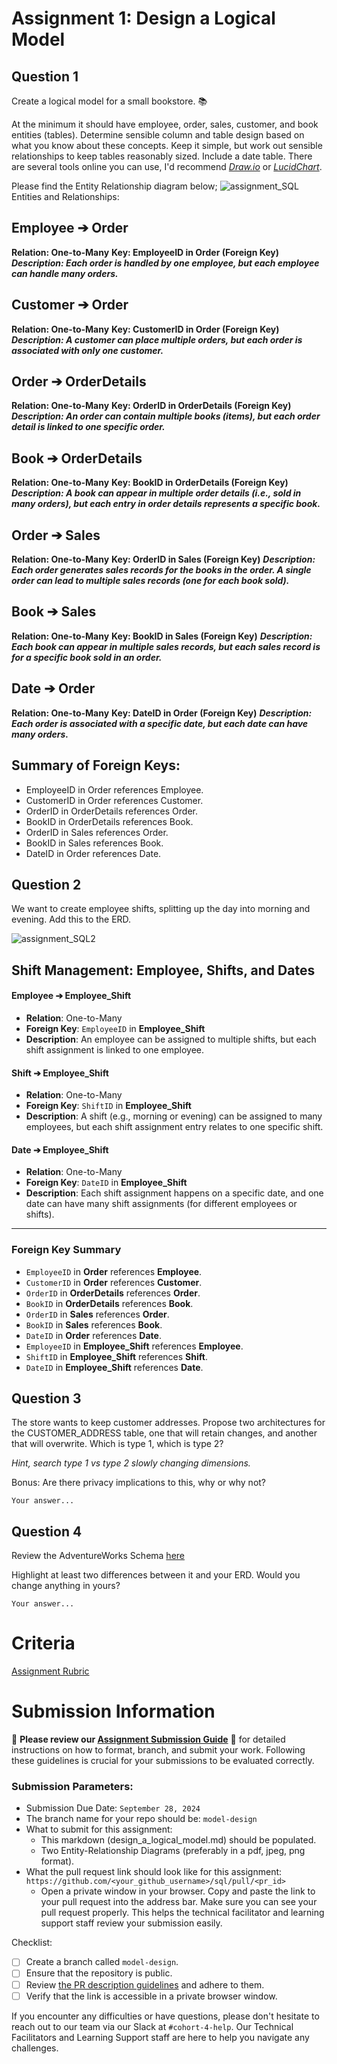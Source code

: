 # Assignment 1: Design a Logical Model

## Question 1
Create a logical model for a small bookstore. 📚

At the minimum it should have employee, order, sales, customer, and book entities (tables). Determine sensible column and table design based on what you know about these concepts. Keep it simple, but work out sensible relationships to keep tables reasonably sized. Include a date table. There are several tools online you can use, I'd recommend [_Draw.io_](https://www.drawio.com/) or [_LucidChart_](https://www.lucidchart.com/pages/).

Please find the Entity Relationship diagram below;
![assignment_SQL](https://github.com/user-attachments/assets/af417aa0-1503-446f-85ab-04411defe9fd)
Entities and Relationships:

## Employee ➔ Order

**Relation: One-to-Many**
**Key: EmployeeID in Order (Foreign Key)**
***Description: Each order is handled by one employee, but each employee can handle many orders.***

## Customer ➔ Order
**Relation: One-to-Many**
**Key: CustomerID in Order (Foreign Key)**
***Description: A customer can place multiple orders, but each order is associated with only one customer.***

## Order ➔ OrderDetails
**Relation: One-to-Many**
**Key: OrderID in OrderDetails (Foreign Key)**
***Description: An order can contain multiple books (items), but each order detail is linked to one specific order.***

## Book ➔ OrderDetails
**Relation: One-to-Many**
**Key: BookID in OrderDetails (Foreign Key)**
***Description: A book can appear in multiple order details (i.e., sold in many orders), but each entry in order details represents a specific book.***

## Order ➔ Sales
**Relation: One-to-Many**
**Key: OrderID in Sales (Foreign Key)**
***Description: Each order generates sales records for the books in the order. A single order can lead to multiple sales records (one for each book sold).***

## Book ➔ Sales
**Relation: One-to-Many**
**Key: BookID in Sales (Foreign Key)**
***Description: Each book can appear in multiple sales records, but each sales record is for a specific book sold in an order.***

## Date ➔ Order
**Relation: One-to-Many**
**Key: DateID in Order (Foreign Key)**
***Description: Each order is associated with a specific date, but each date can have many orders.***

## Summary of Foreign Keys:
- EmployeeID in Order references Employee.
- CustomerID in Order references Customer.
- OrderID in OrderDetails references Order.
- BookID in OrderDetails references Book.
- OrderID in Sales references Order.
- BookID in Sales references Book.
- DateID in Order references Date.

## Question 2
We want to create employee shifts, splitting up the day into morning and evening. Add this to the ERD.


![assignment_SQL2](https://github.com/user-attachments/assets/f3d5cf70-54e0-4278-91d5-1fb93da243e1)

## Shift Management: Employee, Shifts, and Dates

#### **Employee** ➔ **Employee_Shift**
- **Relation**: One-to-Many
- **Foreign Key**: `EmployeeID` in **Employee_Shift**
- **Description**: An employee can be assigned to multiple shifts, but each shift assignment is linked to one employee.

#### **Shift** ➔ **Employee_Shift**
- **Relation**: One-to-Many
- **Foreign Key**: `ShiftID` in **Employee_Shift**
- **Description**: A shift (e.g., morning or evening) can be assigned to many employees, but each shift assignment entry relates to one specific shift.

#### **Date** ➔ **Employee_Shift**
- **Relation**: One-to-Many
- **Foreign Key**: `DateID` in **Employee_Shift**
- **Description**: Each shift assignment happens on a specific date, and one date can have many shift assignments (for different employees or shifts).

---

### Foreign Key Summary
- `EmployeeID` in **Order** references **Employee**.
- `CustomerID` in **Order** references **Customer**.
- `OrderID` in **OrderDetails** references **Order**.
- `BookID` in **OrderDetails** references **Book**.
- `OrderID` in **Sales** references **Order**.
- `BookID` in **Sales** references **Book**.
- `DateID` in **Order** references **Date**.
- `EmployeeID` in **Employee_Shift** references **Employee**.
- `ShiftID` in **Employee_Shift** references **Shift**.
- `DateID` in **Employee_Shift** references **Date**.

## Question 3
The store wants to keep customer addresses. Propose two architectures for the CUSTOMER_ADDRESS table, one that will retain changes, and another that will overwrite. Which is type 1, which is type 2?

_Hint, search type 1 vs type 2 slowly changing dimensions._

Bonus: Are there privacy implications to this, why or why not?
```
Your answer...
```

## Question 4
Review the AdventureWorks Schema [here](https://i.stack.imgur.com/LMu4W.gif)

Highlight at least two differences between it and your ERD. Would you change anything in yours?
```
Your answer...
```

# Criteria

[Assignment Rubric](./assignment_rubric.md)

# Submission Information

🚨 **Please review our [Assignment Submission Guide](https://github.com/UofT-DSI/onboarding/blob/main/onboarding_documents/submissions.md)** 🚨 for detailed instructions on how to format, branch, and submit your work. Following these guidelines is crucial for your submissions to be evaluated correctly.

### Submission Parameters:
* Submission Due Date: `September 28, 2024`
* The branch name for your repo should be: `model-design`
* What to submit for this assignment:
    * This markdown (design_a_logical_model.md) should be populated.
    * Two Entity-Relationship Diagrams (preferably in a pdf, jpeg, png format).
* What the pull request link should look like for this assignment: `https://github.com/<your_github_username>/sql/pull/<pr_id>`
    * Open a private window in your browser. Copy and paste the link to your pull request into the address bar. Make sure you can see your pull request properly. This helps the technical facilitator and learning support staff review your submission easily.

Checklist:
- [ ] Create a branch called `model-design`.
- [ ] Ensure that the repository is public.
- [ ] Review [the PR description guidelines](https://github.com/UofT-DSI/onboarding/blob/main/onboarding_documents/submissions.md#guidelines-for-pull-request-descriptions) and adhere to them.
- [ ] Verify that the link is accessible in a private browser window.

If you encounter any difficulties or have questions, please don't hesitate to reach out to our team via our Slack at `#cohort-4-help`. Our Technical Facilitators and Learning Support staff are here to help you navigate any challenges.
